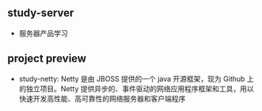 ## study-server

- 服务器产品学习

## project preview

- study-netty: Netty 是由 JBOSS 提供的一个 java 开源框架，现为 Github 上的独立项目。Netty 提供异步的、事件驱动的网络应用程序框架和工具，用以快速开发高性能、高可靠性的网络服务器和客户端程序
